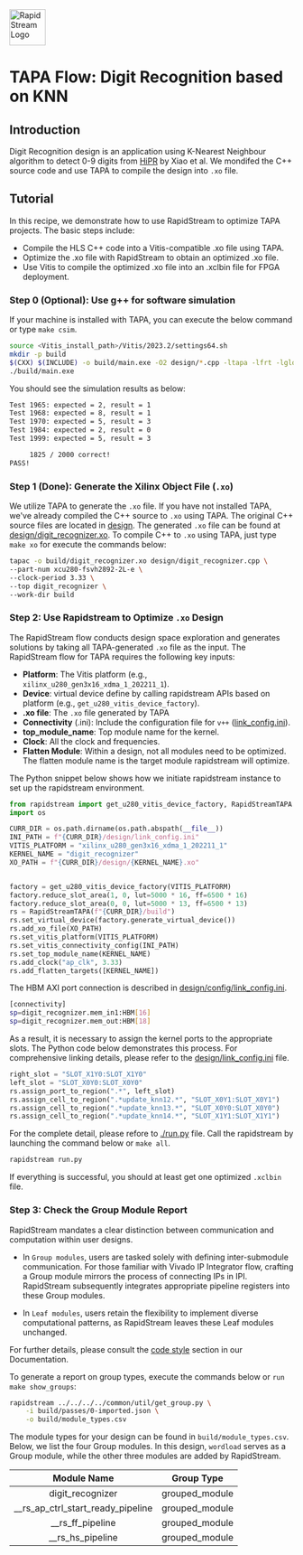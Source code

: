 <!--
Copyright (c) 2024 RapidStream Design Automation, Inc. and contributors.  All rights reserved.
The contributor(s) of this file has/have agreed to the RapidStream Contributor License Agreement.
-->

<img src="https://imagedelivery.net/AU8IzMTGgpVmEBfwPILIgw/1b565657-df33-41f9-f29e-0d539743e700/128" width="64px" alt="RapidStream Logo" />

# TAPA Flow: Digit Recognition based on KNN

## Introduction

Digit Recognition design is an application using K-Nearest Neighbour algorithm to detect 0-9 digits from [HiPR](https://github.com/icgrp/hipr) by Xiao et al. We mondifed the C++ source code
and use TAPA to compile the design into `.xo` file.



## Tutorial

In this recipe, we demonstrate how to use RapidStream to optimize TAPA projects. The basic steps include:

- Compile the HLS C++ code into a Vitis-compatible .xo file using TAPA.
- Optimize the .xo file with RapidStream to obtain an optimized .xo file.
- Use Vitis to compile the optimized .xo file into an .xclbin file for FPGA deployment.

### Step 0 (Optional): Use g++ for software simulation

If your machine is installed with TAPA, you can execute the below command or type `make csim`.

```bash
source <Vitis_install_path>/Vitis/2023.2/settings64.sh
mkdir -p build
$(CXX) $(INCLUDE) -o build/main.exe -O2 design/*.cpp -ltapa -lfrt -lglog -lgflags -lOpenCL
./build/main.exe
```

You should see the simulation results as below:

```bash
Test 1965: expected = 2, result = 1
Test 1968: expected = 8, result = 1
Test 1970: expected = 5, result = 3
Test 1984: expected = 2, result = 0
Test 1999: expected = 5, result = 3

	 1825 / 2000 correct!
PASS!
```

### Step 1 (Done): Generate the Xilinx Object File (`.xo`)


We utilize TAPA to generate the `.xo` file. If you have not installed TAPA, we've already compiled the C++ source to `.xo` using TAPA. The original C++ source files are located in [design](design). The generated `.xo` file can be found at [design/digit_recognizer.xo](design/digit_recognizer.xo). To compile C++ to `.xo` using TAPA, just type `make xo` for execute the commands below:

```bash
tapac -o build/digit_recognizer.xo design/digit_recognizer.cpp \
--part-num xcu280-fsvh2892-2L-e \
--clock-period 3.33 \
--top digit_recognizer \
--work-dir build
```

### Step 2: Use Rapidstream to Optimize `.xo` Design

The RapidStream flow conducts design space exploration and generates solutions  by taking all TAPA-generated `.xo` file as the input.
The RapidStream flow for TAPA requires the following key inputs:

- **Platform**: The Vitis platform (e.g., `xilinx_u280_gen3x16_xdma_1_202211_1`).
- **Device**: virtual device define by calling rapidstream APIs based on platform (e.g., `get_u280_vitis_device_factory`).
- **.xo file**: The `.xo` file generated by TAPA
- **Connectivity** (.ini): Include the configuration file for `v++` ([link_config.ini](design/config/run_u55c.py/link_config.ini)).
- **top_module_name**: Top module name for the kernel.
- **Clock**: All the clock and frequencies.
- **Flatten Module**: Within a design, not all modules need to be optimized. The flatten module name is the target module rapidstream will optimize.

The Python snippet below shows how we initiate rapidstream instance to set up the rapidstream environment.

```Python
from rapidstream import get_u280_vitis_device_factory, RapidStreamTAPA
import os

CURR_DIR = os.path.dirname(os.path.abspath(__file__))
INI_PATH = f"{CURR_DIR}/design/link_config.ini"
VITIS_PLATFORM = "xilinx_u280_gen3x16_xdma_1_202211_1"
KERNEL_NAME = "digit_recognizer"
XO_PATH = f"{CURR_DIR}/design/{KERNEL_NAME}.xo"


factory = get_u280_vitis_device_factory(VITIS_PLATFORM)
factory.reduce_slot_area(1, 0, lut=5000 * 16, ff=6500 * 16)
factory.reduce_slot_area(0, 0, lut=5000 * 13, ff=6500 * 13)
rs = RapidStreamTAPA(f"{CURR_DIR}/build")
rs.set_virtual_device(factory.generate_virtual_device())
rs.add_xo_file(XO_PATH)
rs.set_vitis_platform(VITIS_PLATFORM)
rs.set_vitis_connectivity_config(INI_PATH)
rs.set_top_module_name(KERNEL_NAME)
rs.add_clock("ap_clk", 3.33)
rs.add_flatten_targets([KERNEL_NAME])
```

The HBM AXI port connection is described in [design/config/link_config.ini](design/config/run_u55c.py/link_config.ini).

```bash
[connectivity]
sp=digit_recognizer.mem_in1:HBM[16]
sp=digit_recognizer.mem_out:HBM[18]
```

As a result, it is necessary to assign the kernel ports to the appropriate slots. The Python code below demonstrates this process. For comprehensive linking details, please refer to the [design/link_config.ini](design/config/run_u55c.py/link_config.ini) file.

 ```Python
right_slot = "SLOT_X1Y0:SLOT_X1Y0"
left_slot = "SLOT_X0Y0:SLOT_X0Y0"
rs.assign_port_to_region(".*", left_slot)
rs.assign_cell_to_region(".*update_knn12.*", "SLOT_X0Y1:SLOT_X0Y1")
rs.assign_cell_to_region(".*update_knn13.*", "SLOT_X0Y0:SLOT_X0Y0")
rs.assign_cell_to_region(".*update_knn14.*", "SLOT_X1Y1:SLOT_X1Y1")
```

For the complete detail, please refore to [./run.py](./run.py) file. Call the rapidstream by launching the command below or `make all`.

```bash
rapidstream run.py
```

If everything is successful, you should at least get one optimized `.xclbin` file.

### Step 3: Check the Group Module Report


RapidStream mandates a clear distinction between communication and computation within user designs.

- In `Group modules`, users are tasked solely with defining inter-submodule communication. For those familiar with Vivado IP Integrator flow, crafting a Group module mirrors the process of connecting IPs in IPI. RapidStream subsequently integrates appropriate pipeline registers into these Group modules.

- In `Leaf modules`, users retain the flexibility to implement diverse computational patterns, as RapidStream leaves these Leaf modules unchanged.

For further details, please consult the [code style](https://docs.rapidstream-da.com/required-coding-style/) section in our Documentation.

To generate a report on group types, execute the commands below or `run make show_groups`:

```bash
rapidstream ../../../../common/util/get_group.py \
	-i build/passes/0-imported.json \
	-o build/module_types.csv
```

The module types for your design can be found in `build/module_types.csv`. Below, we list the four Group modules. In this design, `wordload` serves as a Group module, while the other three modules are added by RapidStream.

| Module Name                      | Group Type     |
|:--------------------------------:|:--------------:|
| digit_recognizer                 | grouped_module |
|__rs_ap_ctrl_start_ready_pipeline | grouped_module |
|__rs_ff_pipeline                  | grouped_module |
|__rs_hs_pipeline                  | grouped_module |
